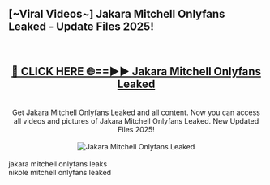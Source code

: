 <h2>[~Viral Videos~] Jakara Mitchell Onlyfans Leaked - Update Files 2025!</h2>
<br>
<div align="center">
<h2><a href="https://betterlinks.top/A2PfLJ" rel="nofollow">🔴 CLICK HERE 🌐==►► Jakara Mitchell Onlyfans Leaked</a></h2>
<br>
Get Jakara Mitchell Onlyfans Leaked and all content. Now you can access all videos and pictures of Jakara Mitchell Onlyfans Leaked. New Updated Files 2025!
<br>
<br>
<a href="https://betterlinks.top/A2PfLJ" rel="nofollow" data-target="animated-image.originalLink"><img src="https://i.ibb.co.com/WyWwxjT/player-gif2.gif" alt="Jakara Mitchell Onlyfans Leaked" style="max-width: 100%; display: inline-block;" data-target="animated-image.originalImage"></a>
</div>
<br>
jakara mitchell onlyfans leaks<br>
nikole mitchell onlyfans leaked